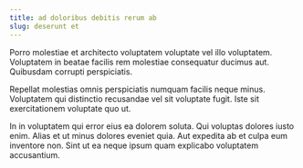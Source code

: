 ```yaml
---
title: ad doloribus debitis rerum ab
slug: deserunt et
---
```


Porro molestiae et architecto voluptatem voluptate vel illo voluptatem. Voluptatem in beatae facilis rem molestiae consequatur ducimus aut. Quibusdam corrupti perspiciatis.

Repellat molestias omnis perspiciatis numquam facilis neque minus. Voluptatem qui distinctio recusandae vel sit voluptate fugit. Iste sit exercitationem voluptate quo ut.

In in voluptatem qui error eius ea dolorem soluta. Qui voluptas dolores iusto enim. Alias et ut minus dolores eveniet quia. Aut expedita ab et culpa eum inventore non. Sint ut ea neque ipsum quam explicabo voluptatem accusantium.
